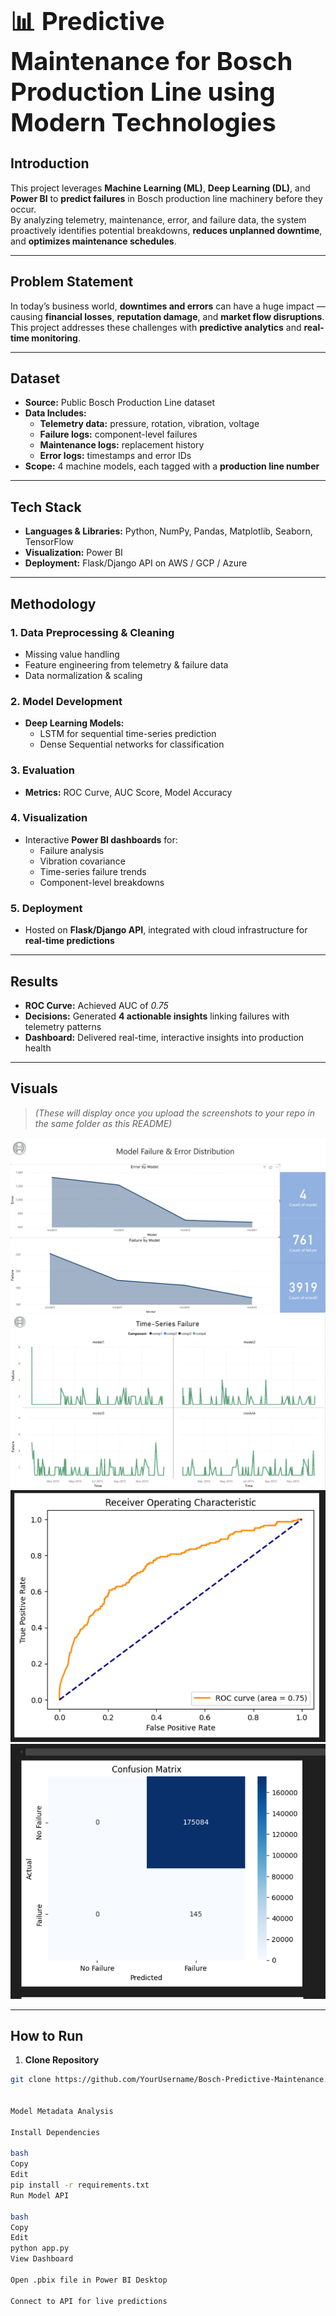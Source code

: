 <h1 style="font-size:40px;">📊 Predictive Maintenance for Bosch Production Line using Modern Technologies</h1>

## **Introduction**
This project leverages **Machine Learning (ML)**, **Deep Learning (DL)**, and **Power BI** to **predict failures** in Bosch production line machinery before they occur.  
By analyzing telemetry, maintenance, error, and failure data, the system proactively identifies potential breakdowns, **reduces unplanned downtime**, and **optimizes maintenance schedules**.

---

## **Problem Statement**
In today’s business world, **downtimes and errors** can have a huge impact — causing **financial losses**, **reputation damage**, and **market flow disruptions**.  
This project addresses these challenges with **predictive analytics** and **real-time monitoring**.

---

## **Dataset**
- **Source:** Public Bosch Production Line dataset  
- **Data Includes:**  
  - **Telemetry data:** pressure, rotation, vibration, voltage  
  - **Failure logs:** component-level failures  
  - **Maintenance logs:** replacement history  
  - **Error logs:** timestamps and error IDs  
- **Scope:** 4 machine models, each tagged with a **production line number**  

---

## **Tech Stack**
- **Languages & Libraries:** Python, NumPy, Pandas, Matplotlib, Seaborn, TensorFlow  
- **Visualization:** Power BI  
- **Deployment:** Flask/Django API on AWS / GCP / Azure  

---

## **Methodology**
### **1. Data Preprocessing & Cleaning**
- Missing value handling  
- Feature engineering from telemetry & failure data  
- Data normalization & scaling  

### **2. Model Development**
- **Deep Learning Models:**  
  - LSTM for sequential time-series prediction  
  - Dense Sequential networks for classification  

### **3. Evaluation**
- **Metrics:** ROC Curve, AUC Score, Model Accuracy  

### **4. Visualization**
- Interactive **Power BI dashboards** for:  
  - Failure analysis  
  - Vibration covariance  
  - Time-series failure trends  
  - Component-level breakdowns  

### **5. Deployment**
- Hosted on **Flask/Django API**, integrated with cloud infrastructure for **real-time predictions**  

---

## **Results**
- **ROC Curve:** Achieved AUC of *0.75*  
- **Decisions:** Generated **4 actionable insights** linking failures with telemetry patterns  
- **Dashboard:** Delivered real-time, interactive insights into production health  

---

## **Visuals**
> *(These will display once you upload the screenshots to your repo in the same folder as this README)*  

![Failure vs Error](Failure%20Vs%20Error%20.png)  
![Time-Series Failure Analysis](Time-Series%20Failure%20Analysis%20.png)  
![ROC Curve](ROC%20Curve%20.png)  
![Confusion Matrix](Confusion%20Matrix%20.png)  

---

## **How to Run**
1. **Clone Repository**
```bash
git clone https://github.com/YourUsername/Bosch-Predictive-Maintenance.git


Model Metadata Analysis

Install Dependencies

bash
Copy
Edit
pip install -r requirements.txt
Run Model API

bash
Copy
Edit
python app.py
View Dashboard

Open .pbix file in Power BI Desktop

Connect to API for live predictions


